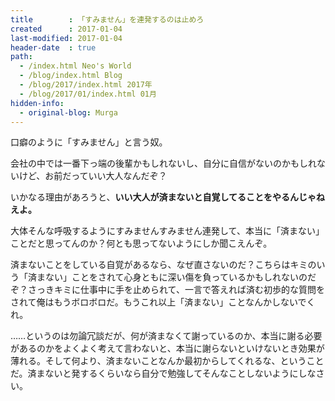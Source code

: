 ```yaml
---
title        : 「すみません」を連発するのは止めろ
created      : 2017-01-04
last-modified: 2017-01-04
header-date  : true
path:
  - /index.html Neo's World
  - /blog/index.html Blog
  - /blog/2017/index.html 2017年
  - /blog/2017/01/index.html 01月
hidden-info:
  - original-blog: Murga
---
```


口癖のように「すみません」と言う奴。

会社の中では一番下っ端の後輩かもしれないし、自分に自信がないのかもしれないけど、お前だっていい大人なんだぞ？

いかなる理由があろうと、__いい大人が済まないと自覚してることをやるんじゃねえよ。__

大体そんな呼吸するようにすみませんすみません連発して、本当に「済まない」ことだと思ってんのか？何とも思ってないようにしか聞こえんぞ。

済まないことをしている自覚があるなら、なぜ直さないのだ？こちらはキミのいう「済まない」ことをされて心身ともに深い傷を負っているかもしれないのだぞ？さっきキミに仕事中に手を止められて、一言で答えれば済む初歩的な質問をされて俺はもうボロボロだ。もうこれ以上「済まない」ことなんかしないでくれ。

……というのは勿論冗談だが、何が済まなくて謝っているのか、本当に謝る必要があるのかをよくよく考えて言わないと、本当に謝らないといけないとき効果が薄れる。そして何より、済まないことなんか最初からしてくれるな、ということだ。済まないと発するくらいなら自分で勉強してそんなことしないようにしなさい。
